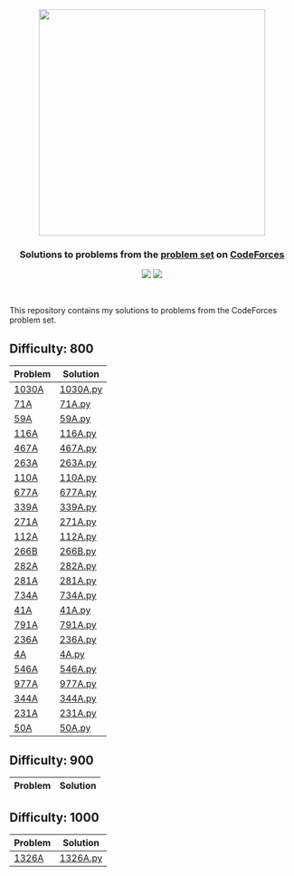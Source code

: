 
<br />
<h1 align="center">
  <a href='https://codeforces.com/profile/sanjaysunil' target="_blank">
  <img width="400px" src="https://upload.wikimedia.org/wikipedia/commons/thumb/b/b1/Codeforces_logo.svg/2560px-Codeforces_logo.svg.png" />
  </a>
</div>

<h3 align='center'>Solutions to problems from the <a href="https://codeforces.com/problemset">problem set</a> on <a href="https://www.codeforces.com/">CodeForces</a></h3>

<p align="center">
	<img src="https://img.shields.io/badge/Problems%20Solved-25-brightgreen.svg">
	<img src="https://img.shields.io/badge/Language-Python-blue.svg">
</p>
<br/>

This repository contains my solutions to problems from the CodeForces problem set.

## Difficulty: 800

| Problem | Solution |
|---|---|
| [1030A](https://codeforces.com/problemset/problem/1030/A) | [1030A.py](./800/1030A.py)|
| [71A](https://codeforces.com/problemset/problem/71/A) | [71A.py](./800/71A.py)|
| [59A](https://codeforces.com/problemset/problem/59/A) | [59A.py](./800/59A.py)|
| [116A](https://codeforces.com/problemset/problem/116/A) | [116A.py](./800/116A.py)|
| [467A](https://codeforces.com/problemset/problem/467/A) | [467A.py](./800/467A.py)|
| [263A](https://codeforces.com/problemset/problem/263/A) | [263A.py](./800/263A.py)|
| [110A](https://codeforces.com/problemset/problem/110/A) | [110A.py](./800/110A.py)|
| [677A](https://codeforces.com/problemset/problem/677/A) | [677A.py](./800/677A.py)|
| [339A](https://codeforces.com/problemset/problem/339/A) | [339A.py](./800/339A.py)|
| [271A](https://codeforces.com/problemset/problem/271/A) | [271A.py](./800/271A.py)|
| [112A](https://codeforces.com/problemset/problem/112/A) | [112A.py](./800/112A.py)|
| [266B](https://codeforces.com/problemset/problem/266/B) | [266B.py](./800/266B.py)|
| [282A](https://codeforces.com/problemset/problem/282/A) | [282A.py](./800/282A.py)|
| [281A](https://codeforces.com/problemset/problem/281/A) | [281A.py](./800/281A.py)|
| [734A](https://codeforces.com/problemset/problem/734/A) | [734A.py](./800/734A.py)|
| [41A](https://codeforces.com/problemset/problem/41/A) | [41A.py](./800/41A.py)|
| [791A](https://codeforces.com/problemset/problem/791/A) | [791A.py](./800/791A.py)|
| [236A](https://codeforces.com/problemset/problem/236/A) | [236A.py](./800/236A.py)|
| [4A](https://codeforces.com/problemset/problem/4/A) | [4A.py](./800/4A.py)|
| [546A](https://codeforces.com/problemset/problem/546/A) | [546A.py](./800/546A.py)|
| [977A](https://codeforces.com/problemset/problem/977/A) | [977A.py](./800/977A.py)|
| [344A](https://codeforces.com/problemset/problem/344/A) | [344A.py](./800/344A.py)|
| [231A](https://codeforces.com/problemset/problem/231/A) | [231A.py](./800/231A.py)|
| [50A](https://codeforces.com/problemset/problem/50/A) | [50A.py](./800/50A.py)|

## Difficulty: 900

| Problem | Solution |
|---|---|

## Difficulty: 1000

| Problem | Solution |
|---|---|
| [1326A](https://codeforces.com/problemset/problem/1326/A) | [1326A.py](./1000/1326A.py)|
